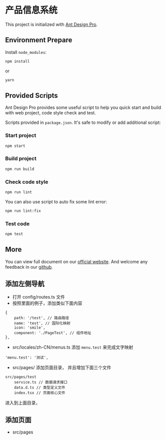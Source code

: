 # 产品信息系统

This project is initialized with [Ant Design Pro](https://pro.ant.design).

## Environment Prepare

Install `node_modules`:

```bash
npm install
```

or

```bash
yarn
```

## Provided Scripts

Ant Design Pro provides some useful script to help you quick start and build with web project, code style check and test.

Scripts provided in `package.json`. It's safe to modify or add additional script:

### Start project

```bash
npm start
```

### Build project

```bash
npm run build
```

### Check code style

```bash
npm run lint
```

You can also use script to auto fix some lint error:

```bash
npm run lint:fix
```

### Test code

```bash
npm test
```

## More

You can view full document on our [official website](https://pro.ant.design). And welcome any feedback in our [github](https://github.com/ant-design/ant-design-pro).

## 添加左侧导航

- 打开 config/routes.ts 文件
- 按照里面的例子，添加类似下面内容

```
{
    path: '/test', // 路由路径
    name: 'test', // 国际化映射
    icon: 'smile',
    component: './PageTest', // 组件地址
},

```

- src/locales/zh-CN/menus.ts 添加 `menu.test` 来完成文字映射

```
'menu.test': '测试',
```

- src/pages/ 添加页面目录， 并且增加下面三个文件

```
src/pages/test
    service.ts // 数据请求接口
    data.d.ts // 类型定义文件
    index.tsx // 页面核心文件

```

进入到上面目录，

## 添加页面

- src/pages
